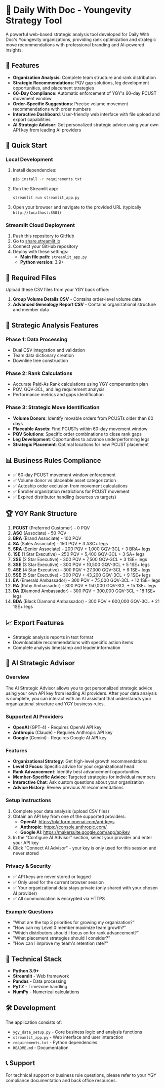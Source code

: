 # 🌻 Daily With Doc - Youngevity Strategy Tool

A powerful web-based strategic analysis tool developed for Daily With Doc's Youngevity organizations, providing rank optimization and strategic move recommendations with professional branding and AI-powered insights.

## 🎯 Features

- **Organization Analysis**: Complete team structure and rank distribution
- **Strategic Recommendations**: PQV gap solutions, leg development opportunities, and placement strategies
- **60-Day Compliance**: Automatic enforcement of YGY's 60-day PCUST movement window
- **Order-Specific Suggestions**: Precise volume movement recommendations with order numbers
- **Interactive Dashboard**: User-friendly web interface with file upload and export capabilities
- **AI Strategic Advisor**: Get personalized strategic advice using your own API key from leading AI providers

## 🚀 Quick Start

### Local Development
1. Install dependencies:
   ```bash
   pip install -r requirements.txt
   ```

2. Run the Streamlit app:
   ```bash
   streamlit run streamlit_app.py
   ```

3. Open your browser and navigate to the provided URL (typically `http://localhost:8501`)

### Streamlit Cloud Deployment
1. Push this repository to GitHub
2. Go to [share.streamlit.io](https://share.streamlit.io)
3. Connect your GitHub repository
4. Deploy with these settings:
   - **Main file path**: `streamlit_app.py`
   - **Python version**: 3.9+

## 📁 Required Files

Upload these CSV files from your YGY back office:

1. **Group Volume Details CSV** - Contains order-level volume data
2. **Advanced Genealogy Report CSV** - Contains organizational structure and member data

## 🎯 Strategic Analysis Features

### Phase 1: Data Processing
- Dual CSV integration and validation
- Team data dictionary creation
- Downline tree construction

### Phase 2: Rank Calculations
- Accurate Paid-As Rank calculations using YGY compensation plan
- PQV, GQV-3CL, and leg requirement analysis
- Performance metrics and gaps identification

### Phase 3: Strategic Move Identification
- **Volume Donors**: Identify movable orders from PCUSTs older than 60 days
- **Placeable Assets**: Find PCUSTs within 60-day movement window
- **PQV Solutions**: Specific order combinations to close rank gaps
- **Leg Development**: Opportunities to advance underperforming legs
- **Strategic Placement**: Optimal locations for new PCUST placement

## 📊 Business Rules Compliance

- ✅ 60-day PCUST movement window enforcement
- ✅ Volume donor vs placeable asset categorization
- ✅ Autoship order exclusion from movement calculations
- ✅ Enroller organization restrictions for PCUST movement
- ✅ Expired distributor handling (sources vs targets)

## 🏆 YGY Rank Structure

1. **PCUST** (Preferred Customer) - 0 PQV
2. **ASC** (Associate) - 50 PQV
3. **BRA** (Brand Associate) - 100 PQV
4. **SA** (Sales Associate) - 150 PQV + 3 ASC+ legs
5. **SRA** (Senior Associate) - 200 PQV + 1,000 GQV-3CL + 3 BRA+ legs
6. **1SE** (1 Star Executive) - 250 PQV + 5,400 GQV-3CL + 3 SA+ legs
7. **2SE** (2 Star Executive) - 300 PQV + 7,500 GQV-3CL + 3 1SE+ legs
8. **3SE** (3 Star Executive) - 300 PQV + 10,500 GQV-3CL + 5 1SE+ legs
9. **4SE** (4 Star Executive) - 300 PQV + 27,000 GQV-3CL + 6 1SE+ legs
10. **5SE** (5 Star Executive) - 300 PQV + 43,200 GQV-3CL + 9 1SE+ legs
11. **EA** (Emerald Ambassador) - 300 PQV + 75,000 GQV-3CL + 12 1SE+ legs
12. **RA** (Ruby Ambassador) - 300 PQV + 150,000 GQV-3CL + 15 1SE+ legs
13. **DA** (Diamond Ambassador) - 300 PQV + 300,000 GQV-3CL + 18 1SE+ legs
14. **BDA** (Black Diamond Ambassador) - 300 PQV + 600,000 GQV-3CL + 21 1SE+ legs

## 📈 Export Features

- Strategic analysis reports in text format
- Downloadable recommendations with specific action items
- Complete analysis timestamp and leader information

## 🤖 AI Strategic Advisor

### Overview
The AI Strategic Advisor allows you to get personalized strategic advice using your own API key from leading AI providers. After your data analysis is complete, you can interact with an AI assistant that understands your organizational structure and YGY business rules.

### Supported AI Providers
- **OpenAI** (GPT-4) - Requires OpenAI API key
- **Anthropic** (Claude) - Requires Anthropic API key  
- **Google** (Gemini) - Requires Google AI API key

### Features
- **Organizational Strategy**: Get high-level growth recommendations
- **Level 0 Focus**: Specific advice for your organizational head
- **Rank Advancement**: Identify best advancement opportunities
- **Member-Specific Advice**: Targeted strategies for individual members
- **Interactive Chat**: Ask custom questions about your organization
- **Advice History**: Review previous AI recommendations

### Setup Instructions
1. Complete your data analysis (upload CSV files)
2. Obtain an API key from one of the supported providers:
   - **OpenAI**: <https://platform.openai.com/api-keys>
   - **Anthropic**: <https://console.anthropic.com/>
   - **Google AI**: <https://makersuite.google.com/app/apikey>
3. In the "Configure AI Advisor" section, select your provider and enter your API key
4. Click "Connect AI Advisor" - your key is only used for this session and never stored

### Privacy & Security
- ✅ API keys are never stored or logged
- ✅ Only used for the current browser session
- ✅ Your organizational data stays private (only shared with your chosen AI provider)
- ✅ All communication is encrypted via HTTPS

### Example Questions
- "What are the top 3 priorities for growing my organization?"
- "How can my Level 0 member maximize team growth?"
- "Which distributors should I focus on for rank advancement?"
- "What placement strategies should I consider?"
- "How can I improve my team's retention rate?"

## 🔧 Technical Stack

- **Python 3.9+**
- **Streamlit** - Web framework
- **Pandas** - Data processing
- **PyTZ** - Timezone handling
- **NumPy** - Numerical calculations

## 🛠️ Development

The application consists of:
- `ygy_data_setup.py` - Core business logic and analysis functions
- `streamlit_app.py` - Web interface and user interaction
- `requirements.txt` - Python dependencies
- `README.md` - Documentation

## 📞 Support

For technical support or business rule questions, please refer to your YGY compliance documentation and back office resources.
